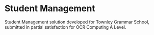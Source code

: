 # Student Management

Student Management solution developed for Townley Grammar School, submitted in partial satisfaction for OCR Computing A Level. 
